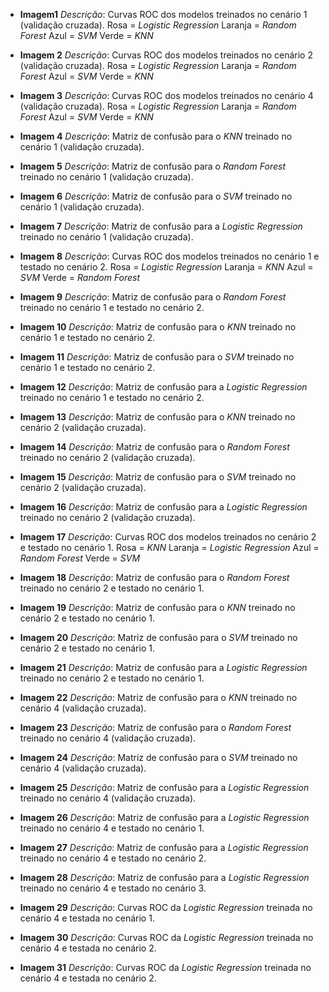 - __Imagem1__ 
_Descrição_: Curvas ROC dos modelos treinados no cenário 1 (validação cruzada).
Rosa = _Logistic Regression_
Laranja = _Random Forest_
Azul = _SVM_
Verde = _KNN_

- __Imagem 2__
_Descrição_: Curvas ROC dos modelos treinados no cenário 2 (validação cruzada).
Rosa = _Logistic Regression_
Laranja = _Random Forest_
Azul = _SVM_
Verde = _KNN_

- __Imagem 3__
_Descrição_: Curvas ROC dos modelos treinados no cenário 4 (validação cruzada).
Rosa = _Logistic Regression_
Laranja = _Random Forest_
Azul = _SVM_
Verde = _KNN_

- __Imagem 4__
_Descrição_: Matriz de confusão para o _KNN_ treinado no cenário 1 (validação cruzada).

- __Imagem 5__
_Descrição_: Matriz de confusão para o _Random Forest_ treinado no cenário 1 (validação cruzada).

- __Imagem 6__
_Descrição_: Matriz de confusão para o _SVM_ treinado no cenário 1 (validação cruzada).

- __Imagem 7__
_Descrição_: Matriz de confusão para a _Logistic Regression_ treinado no cenário 1 (validação cruzada).

- __Imagem 8__
_Descrição_: Curvas ROC dos modelos treinados no cenário 1 e testado no cenário 2.
Rosa = _Logistic Regression_
Laranja = _KNN_
Azul = _SVM_
Verde = _Random Forest_

- __Imagem 9__
_Descrição_: Matriz de confusão para o _Random Forest_ treinado no cenário 1 e testado no cenário 2.

- __Imagem 10__
_Descrição_: Matriz de confusão para o _KNN_ treinado no cenário 1 e testado no cenário 2.

- __Imagem 11__
_Descrição_: Matriz de confusão para o _SVM_ treinado no cenário 1 e testado no cenário 2.

- __Imagem 12__
_Descrição_: Matriz de confusão para a _Logistic Regression_ treinado no cenário 1 e testado no cenário 2.

- __Imagem 13__
_Descrição_: Matriz de confusão para o _KNN_ treinado no cenário 2 (validação cruzada).

- __Imagem 14__
_Descrição_: Matriz de confusão para o _Random Forest_ treinado no cenário 2 (validação cruzada).

- __Imagem 15__
_Descrição_: Matriz de confusão para o _SVM_ treinado no cenário 2 (validação cruzada).

- __Imagem 16__
_Descrição_: Matriz de confusão para a _Logistic Regression_ treinado no cenário 2 (validação cruzada).

- __Imagem 17__
_Descrição_: Curvas ROC dos modelos treinados no cenário 2 e testado no cenário 1.
Rosa = _KNN_
Laranja = _Logistic Regression_
Azul = _Random Forest_
Verde = _SVM_

- __Imagem 18__
_Descrição_: Matriz de confusão para o _Random Forest_ treinado no cenário 2 e testado no cenário 1.

- __Imagem 19__
_Descrição_: Matriz de confusão para o _KNN_ treinado no cenário 2 e testado no cenário 1.

- __Imagem 20__
_Descrição_: Matriz de confusão para o _SVM_ treinado no cenário 2 e testado no cenário 1.

- __Imagem 21__
_Descrição_: Matriz de confusão para a _Logistic Regression_ treinado no cenário 2 e testado no cenário 1.

- __Imagem 22__
_Descrição_: Matriz de confusão para o _KNN_ treinado no cenário 4 (validação cruzada).

- __Imagem 23__
_Descrição_: Matriz de confusão para o _Random Forest_ treinado no cenário 4 (validação cruzada).

- __Imagem 24__
_Descrição_: Matriz de confusão para o _SVM_ treinado no cenário 4 (validação cruzada).

- __Imagem 25__
_Descrição_: Matriz de confusão para a _Logistic Regression_ treinado no cenário 4 (validação cruzada).

- __Imagem 26__
_Descrição_: Matriz de confusão para a _Logistic Regression_ treinado no cenário 4 e testado no cenário 1.

- __Imagem 27__
_Descrição_: Matriz de confusão para a _Logistic Regression_ treinado no cenário 4 e testado no cenário 2.

- __Imagem 28__
_Descrição_: Matriz de confusão para a _Logistic Regression_ treinado no cenário 4 e testado no cenário 3.

- __Imagem 29__
_Descrição_: Curvas ROC da _Logistic Regression_ treinada no cenário 4 e testada no cenário 1.

- __Imagem 30__
_Descrição_: Curvas ROC da _Logistic Regression_ treinada no cenário 4 e testada no cenário 2.

- __Imagem 31__
_Descrição_: Curvas ROC da _Logistic Regression_ treinada no cenário 4 e testada no cenário 2.
